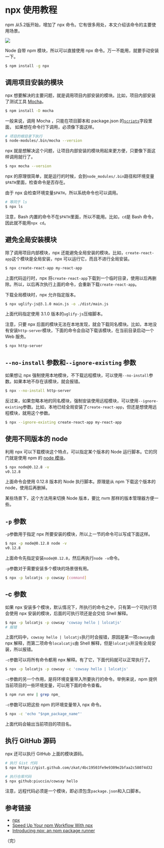 # npx 使用教程

npm 从5.2版开始，增加了 npx 命令。它有很多用处，本文介绍该命令的主要使用场景。

![](https://www.wangbase.com/blogimg/asset/201902/bg2019020901.jpg)

Node 自带 npm 模块，所以可以直接使用 npx 命令。万一不能用，就要手动安装一下。

```bash
$ npm install -g npx
```

## 调用项目安装的模块

npx 想要解决的主要问题，就是调用项目内部安装的模块。比如，项目内部安装了测试工具 [Mocha](http://www.ruanyifeng.com/blog/2015/12/a-mocha-tutorial-of-examples.html)。

```bash
$ npm install -D mocha
```

一般来说，调用 Mocha ，只能在项目脚本和 package.json 的[`scripts`](http://www.ruanyifeng.com/blog/2016/10/npm_scripts.html)字段里面， 如果想在命令行下调用，必须像下面这样。

```bash
# 项目的根目录下执行
$ node-modules/.bin/mocha --version
```
npx 就是想解决这个问题，让项目内部安装的模块用起来更方便，只要像下面这样调用就行了。

```bash
$ npx mocha --version
```

npx 的原理很简单，就是运行的时候，会到`node_modules/.bin`路径和环境变量`$PATH`里面，检查命令是否存在。

由于 npx 会检查环境变量`$PATH`，所以系统命令也可以调用。

```bash
# 等同于 ls
$ npx ls
```

注意，Bash 内置的命令不在`$PATH`里面，所以不能用。比如，`cd`是 Bash 命令，因此就不能用`npx cd`。

## 避免全局安装模块

除了调用项目内部模块，npx 还能避免全局安装的模块。比如，`create-react-app`这个模块是全局安装，npx 可以运行它，而且不进行全局安装。

```bash
$ npx create-react-app my-react-app
```

上面代码运行时，npx 将`create-react-app`下载到一个临时目录，使用以后再删除。所以，以后再次执行上面的命令，会重新下载`create-react-app`。

下载全局模块时，npx 允许指定版本。

```bash
$ npx uglify-js@3.1.0 main.js -o ./dist/main.js
```

上面代码指定使用 3.1.0 版本的`uglify-js`压缩脚本。

注意，只要 npx 后面的模块无法在本地发现，就会下载同名模块。比如，本地没有安装`http-server`模块，下面的命令会自动下载该模块，在当前目录启动一个 Web 服务。

```bash
$ npx http-server
```

## `--no-install` 参数和`--ignore-existing` 参数

如果想让 npx 强制使用本地模块，不下载远程模块，可以使用`--no-install`参数。如果本地不存在该模块，就会报错。

```bash
$ npx --no-install http-server
```

反过来，如果忽略本地的同名模块，强制安装使用远程模块，可以使用`--ignore-existing`参数。比如，本地已经全局安装了`create-react-app`，但还是想使用远程模块，就用这个参数。

```bash
$ npx --ignore-existing create-react-app my-react-app
```

## 使用不同版本的 node

利用 npx 可以下载模块这个特点，可以指定某个版本的 Node 运行脚本。它的窍门就是使用 npm 的 [node 模块](https://www.npmjs.com/package/node)。

```bash
$ npx node@0.12.8 -v
v0.12.8
```

上面命令会使用 0.12.8 版本的 Node 执行脚本。原理是从 npm 下载这个版本的 node，使用后再删掉。

某些场景下，这个方法用来切换 Node 版本，要比 nvm 那样的版本管理器方便一些。

## `-p` 参数

`-p`参数用于指定 npx 所要安装的模块，所以上一节的命令可以写成下面这样。

```bash
$ npx -p node@0.12.8 node -v 
v0.12.8
```

上面命令先指定安装`node@0.12.8`，然后再执行`node -v`命令。

`-p`参数对于需要安装多个模块的场景很有用。

```bash
$ npx -p lolcatjs -p cowsay [command]
```

## -c 参数

如果 npx 安装多个模块，默认情况下，所执行的命令之中，只有第一个可执行项会使用 npx 安装的模块，后面的可执行项还是会交给 Shell 解释。

```bash
$ npx -p lolcatjs -p cowsay 'cowsay hello | lolcatjs'
# 报错
```

上面代码中，`cowsay hello | lolcatjs`执行时会报错，原因是第一项`cowsay`由 npx 解释，而第二项命令`localcatjs`由 Shell 解释，但是`lolcatjs`并没有全局安装，所以报错。

`-c`参数可以将所有命令都用 npx 解释。有了它，下面代码就可以正常执行了。

```bash
$ npx -p lolcatjs -p cowsay -c 'cowsay hello | lolcatjs'
```

`-c`参数的另一个作用，是将环境变量带入所要执行的命令。举例来说，npm 提供当前项目的一些环境变量，可以用下面的命令查看。

```bash
$ npm run env | grep npm_
```

`-c`参数可以把这些 npm 的环境变量带入 npx 命令。

```bash
$ npx -c 'echo "$npm_package_name"'
```

上面代码会输出当前项目的项目名。

## 执行 GitHub 源码

npx 还可以执行 GitHub 上面的模块源码。

```bash
# 执行 Gist 代码
$ npx https://gist.github.com/zkat/4bc19503fe9e9309e2bfaa2c58074d32

# 执行仓库代码
$ npx github:piuccio/cowsay hello
```

注意，远程代码必须是一个模块，即必须包含`package.json`和入口脚本。

## 参考链接

- [npx](https://www.npmjs.com/package/npx)
- [Speed Up Your npm Workflow With npx](https://alligator.io/workflow/npx/)
- [Introducing npx: an npm package runner](https://medium.com/@maybekatz/introducing-npx-an-npm-package-runner-55f7d4bd282b)

（完）

